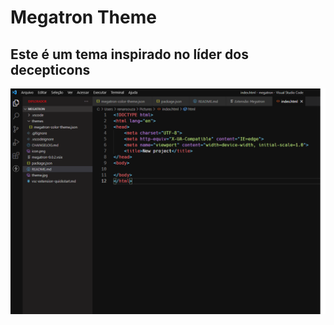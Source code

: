 # Megatron Theme

## Este é um tema inspirado no líder dos decepticons

![theme](https://github.com/renansouza/megatron/raw/main/theme.png)